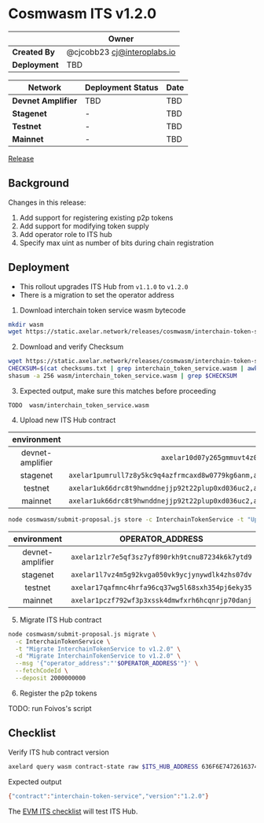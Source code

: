 # Cosmwasm ITS v1.2.0

|  | **Owner** |
|-----------|------------|
| **Created By** | @cjcobb23 <cj@interoplabs.io> |
| **Deployment** | TBD |

| **Network** | **Deployment Status** | **Date** |
|-------------|----------------------|----------|
| **Devnet Amplifier** | TBD | TBD |
| **Stagenet** | - | TBD |
| **Testnet** | - | TBD |
| **Mainnet** | - | TBD |

[Release](https://github.com/axelarnetwork/axelar-amplifier/releases/tag/interchain-token-service-v1.2.0)

## Background

Changes in this release:

1. Add support for registering existing p2p tokens
2. Add support for modifying token supply
3. Add operator role to ITS hub
4. Specify max uint as number of bits during chain registration

## Deployment

- This rollout upgrades ITS Hub from `v1.1.0` to `v1.2.0`
- There is a migration to set the operator address

1. Download interchain token service wasm bytecode

```bash
mkdir wasm
wget https://static.axelar.network/releases/cosmwasm/interchain-token-service/1.2.0/interchain_token_service.wasm --directory-prefix=wasm/
```

2. Download and verify Checksum
```bash
wget https://static.axelar.network/releases/cosmwasm/interchain-token-service/1.2.0/checksums.txt
CHECKSUM=$(cat checksums.txt | grep interchain_token_service.wasm | awk '{print $1}')
shasum -a 256 wasm/interchain_token_service.wasm | grep $CHECKSUM
```

3. Expected output, make sure this matches before proceeding
```
TODO  wasm/interchain_token_service.wasm
```

4. Upload new ITS Hub contract

| environment | INIT_ADDRESSES    |  RUN_AS_ACCOUNT |
| :-----: | :---: | :---: |
| devnet-amplifier | `axelar10d07y265gmmuvt4z0w9aw880jnsr700j7v9daj,axelar1zlr7e5qf3sz7yf890rkh9tcnu87234k6k7ytd9`  | `axelar10d07y265gmmuvt4z0w9aw880jnsr700j7v9daj`   |
| stagenet | `axelar1pumrull7z8y5kc9q4azfrmcaxd8w0779kg6anm,axelar10d07y265gmmuvt4z0w9aw880jnsr700j7v9daj,axelar12qvsvse32cjyw60ztysd3v655aj5urqeup82ky`    | `axelar10d07y265gmmuvt4z0w9aw880jnsr700j7v9daj`   |
| testnet | `axelar1uk66drc8t9hwnddnejjp92t22plup0xd036uc2,axelar10d07y265gmmuvt4z0w9aw880jnsr700j7v9daj,axelar12f2qn005d4vl03ssjq07quz6cja72w5ukuchv7`   | `axelar10d07y265gmmuvt4z0w9aw880jnsr700j7v9daj`   |
| mainnet | `axelar1uk66drc8t9hwnddnejjp92t22plup0xd036uc2,axelar10d07y265gmmuvt4z0w9aw880jnsr700j7v9daj,axelar1nctnr9x0qexemeld5w7w752rmqdsqqv92dw9am`   | `axelar10d07y265gmmuvt4z0w9aw880jnsr700j7v9daj`   |

```bash
node cosmwasm/submit-proposal.js store -c InterchainTokenService -t "Upload InterchainTokenService contract v1.2.0" -d "Upload InterchainTokenService contract v1.2.0" -r $RUN_AS_ACCOUNT --deposit 2000000000 --instantiateAddresses $INIT_ADDRESSES -a ./wasm
```

| environment | OPERATOR_ADDRESS |
| :-----: | :---: |
| devnet-amplifier | `axelar1zlr7e5qf3sz7yf890rkh9tcnu87234k6k7ytd9` |
| stagenet | `axelar1l7vz4m5g92kvga050vk9ycjynywdlk4zhs07dv` |
| testnet | `axelar17qafmnc4hrfa96cq37wg5l68sxh354pj6eky35` |
| mainnet | `axelar1pczf792wf3p3xssk4dmwfxrh6hcqnrjp70danj` |

5. Migrate ITS Hub contract

```bash
node cosmwasm/submit-proposal.js migrate \
  -c InterchainTokenService \
  -t "Migrate InterchainTokenService to v1.2.0" \
  -d "Migrate InterchainTokenService to v1.2.0" \
  --msg '{"operator_address":"'$OPERATOR_ADDRESS'"}' \
  --fetchCodeId \
  --deposit 2000000000
```

6. Register the p2p tokens

TODO: run Foivos's script

## Checklist

Verify ITS hub contract version

```bash
axelard query wasm contract-state raw $ITS_HUB_ADDRESS 636F6E74726163745F696E666F -o json | jq -r '.data' | base64 -d
```
Expected output

```bash
{"contract":"interchain-token-service","version":"1.2.0"}
```

The [EVM ITS checklist](../evm/2025-01-ITS-v2.2.0.md) will test ITS Hub.

